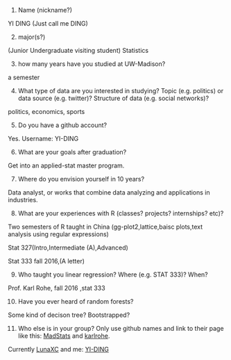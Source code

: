1) Name (nickname?)

YI DING (Just call me DING)

2) major(s?)

(Junior Undergraduate visiting student) Statistics 

3) how many years have you studied at UW-Madison?

a semester

4) What type of data are you interested in studying?  Topic (e.g. politics) or data source (e.g. twitter)? Structure of data (e.g. social networks)? 

politics, economics, sports

5) Do you have a github account?

Yes. Username:   YI-DING

6) What are your goals after graduation?

Get into an applied-stat master program.

7) Where do you envision yourself in 10 years?

Data analyst, or works that combine data analyzing and applications in industries.

8) What are your experiences with R (classes? projects? internships? etc)?  

Two semesters of R taught in China (gg-plot2,lattice,baisc plots,text analysis using regular expressions)

Stat 327(Intro,Intermediate (A),Advanced)

Stat 333 fall 2016,(A letter)

9) Who taught you linear regression?  Where (e.g. STAT 333)?  When?

Prof. Karl Rohe, fall 2016 ,stat 333

10)  Have you ever heard of random forests?

Some kind of decison tree? Bootstrapped?

11)  Who else is in your group?  Only use github names and link to their page like this:  [MadStats](https://github.com/MadStats) and [karlrohe](https://github.com/karlrohe).

Currently [LunaXC](https://github.com/LunaXC)
and me: [YI-DING](https://github.com/YI-DING)
